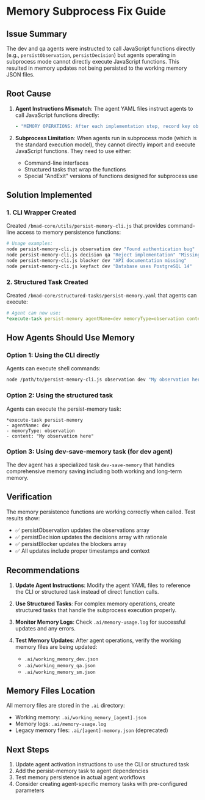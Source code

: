 # Memory Subprocess Fix Guide

## Issue Summary

The dev and qa agents were instructed to call JavaScript functions directly (e.g., `persistObservation`, `persistDecision`) but agents operating in subprocess mode cannot directly execute JavaScript functions. This resulted in memory updates not being persisted to the working memory JSON files.

## Root Cause

1. **Agent Instructions Mismatch**: The agent YAML files instruct agents to call JavaScript functions directly:
   ```yaml
   - "MEMORY OPERATIONS: After each implementation step, record key observations, decisions, and blockers using persistObservation, persistDecision, and persistBlocker..."
   ```

2. **Subprocess Limitation**: When agents run in subprocess mode (which is the standard execution model), they cannot directly import and execute JavaScript functions. They need to use either:
   - Command-line interfaces
   - Structured tasks that wrap the functions
   - Special "AndExit" versions of functions designed for subprocess use

## Solution Implemented

### 1. CLI Wrapper Created
Created `/bmad-core/utils/persist-memory-cli.js` that provides command-line access to memory persistence functions:

```bash
# Usage examples:
node persist-memory-cli.js observation dev "Found authentication bug"
node persist-memory-cli.js decision qa "Reject implementation" "Missing test coverage"
node persist-memory-cli.js blocker dev "API documentation missing"
node persist-memory-cli.js keyfact dev "Database uses PostgreSQL 14"
```

### 2. Structured Task Created
Created `/bmad-core/structured-tasks/persist-memory.yaml` that agents can execute:

```yaml
# Agent can now use:
*execute-task persist-memory agentName=dev memoryType=observation content="Implementation complete"
```

## How Agents Should Use Memory

### Option 1: Using the CLI directly
Agents can execute shell commands:
```bash
node /path/to/persist-memory-cli.js observation dev "My observation here"
```

### Option 2: Using the structured task
Agents can execute the persist-memory task:
```
*execute-task persist-memory
- agentName: dev
- memoryType: observation
- content: "My observation here"
```

### Option 3: Using dev-save-memory task (for dev agent)
The dev agent has a specialized task `dev-save-memory` that handles comprehensive memory saving including both working and long-term memory.

## Verification

The memory persistence functions are working correctly when called. Test results show:
- ✅ persistObservation updates the observations array
- ✅ persistDecision updates the decisions array with rationale
- ✅ persistBlocker updates the blockers array
- ✅ All updates include proper timestamps and context

## Recommendations

1. **Update Agent Instructions**: Modify the agent YAML files to reference the CLI or structured task instead of direct function calls.

2. **Use Structured Tasks**: For complex memory operations, create structured tasks that handle the subprocess execution properly.

3. **Monitor Memory Logs**: Check `.ai/memory-usage.log` for successful updates and any errors.

4. **Test Memory Updates**: After agent operations, verify the working memory files are being updated:
   - `.ai/working_memory_dev.json`
   - `.ai/working_memory_qa.json`
   - `.ai/working_memory_sm.json`

## Memory Files Location

All memory files are stored in the `.ai` directory:
- Working memory: `.ai/working_memory_[agent].json`
- Memory logs: `.ai/memory-usage.log`
- Legacy memory files: `.ai/[agent]-memory.json` (deprecated)

## Next Steps

1. Update agent activation instructions to use the CLI or structured task
2. Add the persist-memory task to agent dependencies
3. Test memory persistence in actual agent workflows
4. Consider creating agent-specific memory tasks with pre-configured parameters